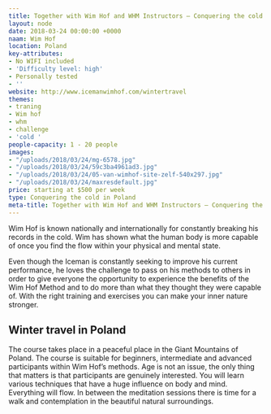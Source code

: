 ```yaml
---
title: Together with Wim Hof and WHM Instructors – Conquering the cold in Poland
layout: node
date: 2018-03-24 00:00:00 +0000
naam: Wim Hof
location: Poland
key-attributes:
- No WIFI included
- 'Difficulty level: high'
- Personally tested
- ''
website: http://www.icemanwimhof.com/wintertravel
themes:
- traning
- Wim hof
- whm
- challenge
- 'cold '
people-capacity: 1 - 20 people
images:
- "/uploads/2018/03/24/mg-6578.jpg"
- "/uploads/2018/03/24/59c3ba4961ad3.jpg"
- "/uploads/2018/03/24/05-van-wimhof-site-zelf-540x297.jpg"
- "/uploads/2018/03/24/maxresdefault.jpg"
price: starting at $500 per week
type: Conquering the cold in Poland
meta-title: Together with Wim Hof and WHM Instructors – Conquering the cold in Poland
---
```

Wim Hof is known nationally and internationally for constantly breaking his records in the cold. Wim has shown what the human body is more capable of once you find the flow within your physical and mental state. 

Even though the Iceman is constantly seeking to improve his current performance, he loves the challenge to pass on his methods to others in order to give everyone the opportunity to experience the benefits of the Wim Hof Method and to do more than what they thought they were capable of. With the right training and exercises you can make your inner nature stronger.

## Winter travel in Poland
The course takes place in a peaceful place in the Giant Mountains of Poland. The course is suitable for beginners, intermediate and advanced participants within Wim Hof’s methods. Age is not an issue, the only thing that matters is that participants are genuinely interested. You will learn various techniques that have a huge influence on body and mind. Everything will flow. In between the meditation sessions there is time for a walk and contemplation in the beautiful natural surroundings.